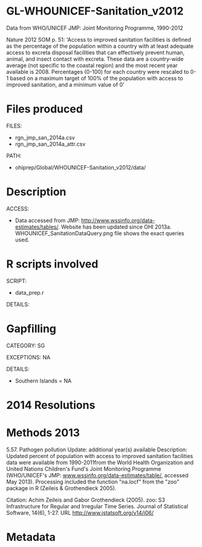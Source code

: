 GL-WHOUNICEF-Sanitation_v2012
===========================

Data from WHO/UNICEF JMP: Joint Monitoring Programme, 1990-2012 

Nature 2012 SOM p. 51: 'Access to improved sanitation facilities is defined as the percentage of the population within a country with at least adequate access to excreta disposal facilities that can effectively prevent human, animal, and insect contact with excreta. These data are a country-wide average (not specific to the coastal region) and the most recent year available is 2008. Percentages (0-100) for each country were rescaled to 0-1 based on a maximum target of 100% of the population with access to improved sanitation, and a minimum value of 0'


Files produced
==============
FILES: 

* rgn_jmp_san_2014a.csv
* rgn_jmp_san_2014a_attr.csv

PATH: 

* ohiprep/Global/WHOUNICEF-Sanitation_v2012/data/


Description
===========
ACCESS:

* Data accessed from JMP: http://www.wssinfo.org/data-estimates/tables/. Website has been updated since OHI 2013a. WHOUNICEF_SanitationDataQuery.png file shows the exact queries used.


R scripts involved
==================
SCRIPT:
* data_prep.r

DETAILS: 


Gapfilling 
==========

CATEGORY: SG

EXCEPTIONS: NA

DETAILS:

* Southern Islands = NA


2014 Resolutions
================


Methods 2013
============

5.57. Pathogen pollution
Update: additional year(s) available
Description: Updated percent of population with access to improved sanitation facilities data were available from 1990-2011from the World Health Organization and United Nations Children's Fund's Joint Monitoring Programme (WHO/UNICEF's JMP: www.wssinfo.org/data-estimates/table/, accessed May 2013). Processing included the function "na.locf" from the "zoo" package in R (Zeileis & Grothendieck 2005). 


Citation: Achim Zeileis and Gabor Grothendieck (2005). zoo: S3 Infrastructure for Regular and Irregular Time Series. Journal of Statistical Software, 14(6), 1-27. URL http://www.jstatsoft.org/v14/i06/


Metadata
========
